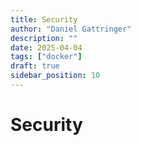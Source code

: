 ```yaml
---
title: Security
author: "Daniel Gattringer"
description: ""
date: 2025-04-04
tags: ["docker"]
draft: true
sidebar_position: 10
---
```


# Security
